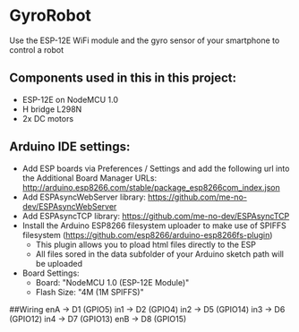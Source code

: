 # GyroRobot

Use the ESP-12E WiFi module and the gyro sensor of your smartphone to control a robot


## Components used in this in this project:
- ESP-12E on NodeMCU 1.0
- H bridge L298N
- 2x DC motors

## Arduino IDE settings:
- Add ESP boards via Preferences / Settings and add the following url into the Additional Board Manager URLs:  http://arduino.esp8266.com/stable/package_esp8266com_index.json
- Add ESPAsyncWebServer library: https://github.com/me-no-dev/ESPAsyncWebServer
- Add ESPAsyncTCP library: https://github.com/me-no-dev/ESPAsyncTCP
- Install the Arduino ESP8266 filesystem uploader to make use of SPIFFS filesystem (https://github.com/esp8266/arduino-esp8266fs-plugin)
    - This plugin allows you to pload html files directly to the ESP
    - All files sored in the data subfolder of your Arduino sketch path will be uploaded   
- Board Settings:
    - Board: "NodeMCU 1.0 (ESP-12E Module)"
    - Flash Size: "4M (1M SPIFFS)"

##Wiring
enA ->  D1  (GPIO5)
in1 ->  D2  (GPIO4)
in2 ->  D5  (GPIO14)
in3 ->  D6  (GPIO12)
in4 ->  D7  (GPIO13)
enB ->  D8  (GPIO15)

